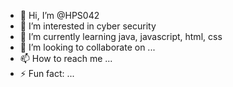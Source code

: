 - 👋 Hi, I’m @HPS042
- 👀 I’m interested in cyber security
- 🌱 I’m currently learning java, javascript, html, css
- 💞️ I’m looking to collaborate on ...
- 📫 How to reach me ...
- ⚡ Fun fact: ...

<!---
Hello, i don't really know what to write here...
--->
